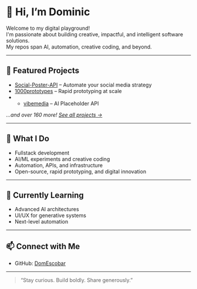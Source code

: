# 👋 Hi, I’m Dominic

Welcome to my digital playground!  
I'm passionate about building creative, impactful, and intelligent software solutions.  
My repos span AI, automation, creative coding, and beyond.

---

## 🚀 Featured Projects

- [Social-Poster-API](https://github.com/DomEscobar/Social-Poster-API) – Automate your social media strategy
- [1000prototypes](https://github.com/DomEscobar/1000prototypes) – Rapid prototyping at scale
- - [vibemedia]([https://github.com/DomEscobar/1000prototypes](https://vibemedia.space/)) – AI Placeholder API 

_...and over 160 more! [See all projects →](https://github.com/DomEscobar?tab=repositories&q=&type=public&sort=updated)_

---

## 🧠 What I Do

- Fullstack development
- AI/ML experiments and creative coding
- Automation, APIs, and infrastructure
- Open-source, rapid prototyping, and digital innovation

---

## 🌱 Currently Learning

- Advanced AI architectures
- UI/UX for generative systems
- Next-level automation

---

## 📫 Connect with Me

- GitHub: [DomEscobar](https://github.com/DomEscobar)

---

> “Stay curious. Build boldly. Share generously.”

